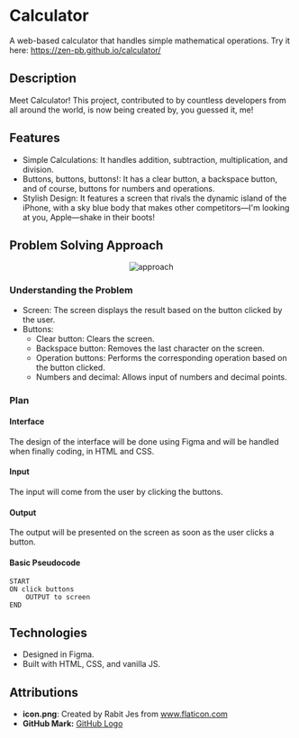 # Calculator
A web-based calculator that handles simple mathematical operations. Try it here: https://zen-pb.github.io/calculator/

## Description
Meet Calculator! This project, contributed to by countless developers from all around the world, is now being created by, you guessed it, me!

## Features
- Simple Calculations: It handles addition, subtraction, multiplication, and division.
- Buttons, buttons, buttons!: It has a clear button, a backspace button, and of course, buttons for numbers and operations.
- Stylish Design: It features a screen that rivals the dynamic island of the iPhone, with a sky blue body that makes other competitors—I'm looking at you, Apple—shake in their boots!

## Problem Solving Approach
<div align="center">
   <img src="https://github.com/zen-pb/calculator/assets/111935236/7e6ae2df-62b3-48f1-889f-1a649d84b0f7" alt="approach"> 
</div>

### Understanding the Problem
- Screen: The screen displays the result based on the button clicked by the user.
- Buttons:
    - Clear button: Clears the screen.
    - Backspace button: Removes the last character on the screen.
    - Operation buttons: Performs the corresponding operation based on the button clicked.
    - Numbers and decimal: Allows input of numbers and decimal points.

### Plan

#### Interface
The design of the interface will be done using Figma and will be handled when finally coding, in HTML and CSS.
#### Input
The input will come from the user by clicking the buttons.
#### Output
The output will be presented on the screen as soon as the user clicks a button.
#### Basic Pseudocode
```
START
ON click buttons
    OUTPUT to screen
END
```

## Technologies
- Designed in Figma.
- Built with HTML, CSS, and vanilla JS.

## Attributions
- **icon.png**: Created by Rabit Jes from www.flaticon.com
- **GitHub Mark:** [GitHub Logo](https://github.com/logos)